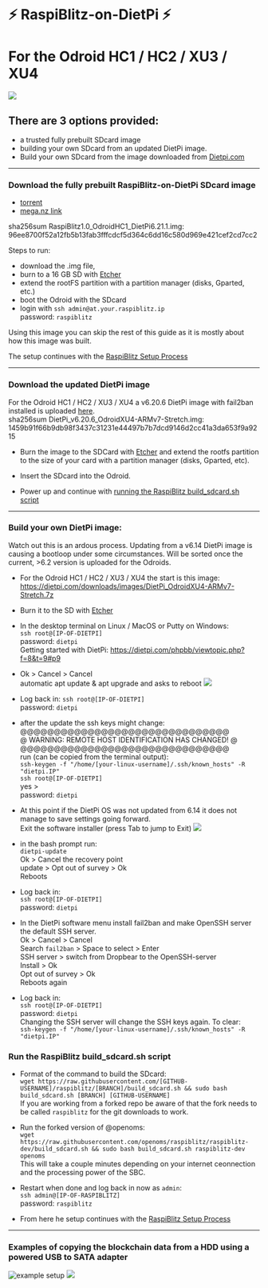 
# ⚡️ RaspiBlitz-on-DietPi ⚡️
# For the Odroid HC1 / HC2 / XU3 / XU4

![](pictures/DroidBlitz.jpg)

## There are 3 options provided:
* a trusted fully prebuilt SDcard image
* building your own SDcard from an updated DietPi image.
* Build your own SDcard from the image downloaded from [Dietpi.com](dietpi.com#download)
---
### Download the fully prebuilt RaspiBlitz-on-DietPi SDcard image
* [torrent](https://github.com/openoms/raspiblitz/raw/raspiblitz-dev/dietpi/RaspiBlitz1.0-OdroidHC1-DietPi6.21.1-2019-02-17.torrent) 
* [mega.nz link](https://mega.nz/#F!EVNAAQiB!ZyLHP2dJMRSVjZOTCQMIYA)

sha256sum RaspiBlitz1.0_OdroidHC1_DietPi6.21.1.img: 96ee8700f52a12fb5b13fab3fffcdcf5d364c6dd16c580d969e421cef2cd7cc2

Steps to run:
- download the .img file,
- burn to a 16 GB SD with [Etcher](https://www.balena.io/etcher/)
- extend the rootFS partition with a partition manager (disks, Gparted, etc.)
- boot the Odroid with the SDcard 
- login with `ssh admin@at.your.raspiblitz.ip`  
password: `raspiblitz`

Using this image you can skip the rest of this guide as it is mostly about how this image was built.

The setup continues with the [RaspiBlitz Setup Process](https://github.com/rootzoll/raspiblitz/blob/master/README.md#setup-process-detailed-documentation)

---
### Download the updated DietPi image

For the Odroid HC1 / HC2 / XU3 / XU4 a v6.20.6 DietPi image with fail2ban installed is uploaded [here](
https://mega.nz/#!AcdVBAbR!O-W3jP5LUgw7lMY8S9XcBWcKX3IhRNAAFmaYzDXIUC0).  
sha256sum DietPi_v6.20.6_OdroidXU4-ARMv7-Stretch.img: 
1459b91f66b9db98f3437c31231e44497b7b7dcd9146d2cc41a3da653f9a9215

* Burn the image to the SDCard with [Etcher](https://www.balena.io/etcher/) and extend the rootfs partition to the size of your card with a partition manager (disks, Gparted, etc).

* Insert the SDcard into the Odroid.

* Power up and continue with [running the RaspiBlitz build_sdcard.sh script](#Run-the-RaspiBlitz-build_sdcard.sh-script)

---

### Build your own DietPi image:

Watch out this is an ardous process. 
Updating from a v6.14 DietPi image is causing a bootloop under some circumstances. Will be sorted once the current, >6.2 version is uploaded for the Odroids.  

* For the Odroid HC1 / HC2 / XU3 / XU4 the start is this image:   
https://dietpi.com/downloads/images/DietPi_OdroidXU4-ARMv7-Stretch.7z  

* Burn it to the SD with [Etcher](https://www.balena.io/etcher/)

* In the desktop terminal on Linux / MacOS or Putty on Windows:  
`ssh root@[IP-OF-DIETPI]`  
password: `dietpi`  
Getting started with DietPi: https://dietpi.com/phpbb/viewtopic.php?f=8&t=9#p9  

* Ok > Cancel > Cancel  
automatic apt update & apt upgrade and asks to reboot
![](pictures/dietpi_1st_reboot.png)  

* Log back in:
`ssh root@[IP-OF-DIETPI]`  
password: `dietpi`  
* after the update the ssh keys might change:
@@@@@@@@@@@@@@@@@@@@@@@@@@@@@@@  
@ WARNING: REMOTE HOST IDENTIFICATION HAS CHANGED! @  
@@@@@@@@@@@@@@@@@@@@@@@@@@@@@@@  
run (can be copied from the terminal output):   
`ssh-keygen -f "/home/[your-linux-username]/.ssh/known_hosts" -R "dietpi.IP"`  
`ssh root@[IP-OF-DIETPI]`   
yes >   
password: `dietpi`  

* At this point if the DietPi OS was not updated from 6.14 it does not manage to save settings going forward.  
Exit the software installer (press Tab to jump to Exit)
![](pictures/dietpi-software_exit.png)  

* in the bash prompt run:  
`dietpi-update`  
Ok > Cancel the recovery point   
update > Opt out of survey > Ok  
Reboots

* Log back in:  
`ssh root@[IP-OF-DIETPI]`  
password: `dietpi` 
* In the DietPi software menu install fail2ban and make OpenSSH server the default SSH server.  
Ok > Cancel > Cancel  
Search `fail2ban` > Space to select > Enter  
SSH server > switch from Dropbear to the OpenSSH-server  
Install > Ok  
Opt out of survey > Ok  
Reboots again

* Log back in:  
`ssh root@[IP-OF-DIETPI]`  
password: `dietpi`  
Changing the SSH server will change the SSH keys again. To clear:  
`ssh-keygen -f "/home/[your-linux-username]/.ssh/known_hosts" -R "dietpi.IP"`


### Run the RaspiBlitz build_sdcard.sh script

* Format of the command to build the SDcard:  
`wget https://raw.githubusercontent.com/[GITHUB-USERNAME]/raspiblitz/[BRANCH]/build_sdcard.sh && sudo bash build_sdcard.sh [BRANCH] [GITHUB-USERNAME]`  
If you are working from a forked repo be aware of that the fork needs to be called `raspiblitz` for the git downloads to work.

* Run the forked version of @openoms:  
`wget https://raw.githubusercontent.com/openoms/raspiblitz/raspiblitz-dev/build_sdcard.sh && sudo bash build_sdcard.sh raspiblitz-dev openoms`  
This will take a couple minutes depending on your internet ceonnection and the processing power of the SBC.

* Restart when done and log back in now as `admin`:  
`ssh admin@[IP-OF-RASPIBLITZ]`  
password: `raspiblitz`

* From here he setup continues with the [RaspiBlitz Setup Process](https://github.com/rootzoll/raspiblitz/blob/master/README.md#setup-process-detailed-documentation)

---
###  Examples of copying the blockchain data from a HDD using a powered USB to SATA adapter

![example setup](pictures/HDD_copy_example.jpg)
![](pictures/adapterHDD_HC1.jpg)
